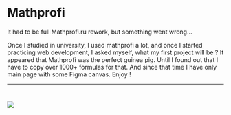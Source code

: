 # Mathprofi
It had to be full Mathprofi.ru rework, but something went wrong...

Once I studied in university, I used mathprofi a lot, and once I started practicing web development, I asked myself, what my first project will be ? It appeared that Mathprofi was the perfect guinea pig. Until I found out that I have to copy over 1000+ formulas for that. And since that time I have only main page with some Figma 
canvas. Enjoy !

---

# <a href="https://www.figma.com/file/oen1XdVDgWZisvZm2MQOij/MathProfi..."><img src="https://imgur.com/a/Jt5Gu0t"></a>
